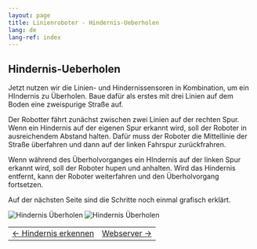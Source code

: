 ```yaml
---
layout: page
title: Linienroboter - Hindernis-Ueberholen
lang: de
lang-ref: index
---
```


## Hindernis-Ueberholen

Jetzt nutzen wir die Linien- und Hindernissensoren in Kombination, um ein HIndernis zu Überholen. Baue dafür als erstes mit drei Linien auf dem Boden eine zweispurige Straße auf.

Der Robotter fährt zunächst zwischen zwei Linien auf der rechten Spur. Wenn ein Hindernis auf der eigenen Spur erkannt wird, soll der Roboter in ausreichendem Abstand halten. Dafür muss der Roboter die Mittellinie der Straße überfahren und dann auf der linken Fahrspur zurückfrahren.

Wenn während des Überholvorganges ein HIndernis auf der linken Spur erkannt wird, soll der Roboter hupen und anhalten. Wird das Hindernis entfernt, kann der Roboter weiterfahren und den Überholvorgang fortsetzen.

Auf der nächsten Seite sind die Schritte noch einmal grafisch erklärt.

<img scr="img/hindernis_ueberholen1.png" alt="Hindernis Überholen">
<img scr="img/hindernis_ueberholen2.png" alt="Hindernis Überholen">


|            |            |
|:-----------|-----------:|
|<a href="./Hindernis-Erkennung.html"><- Hindernis erkennen</a>|<a href="./Webserver.html">Webserver -></a>|


